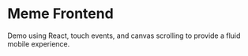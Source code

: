 # Meme Frontend

Demo using React, touch events, and canvas scrolling to provide a fluid mobile experience.

